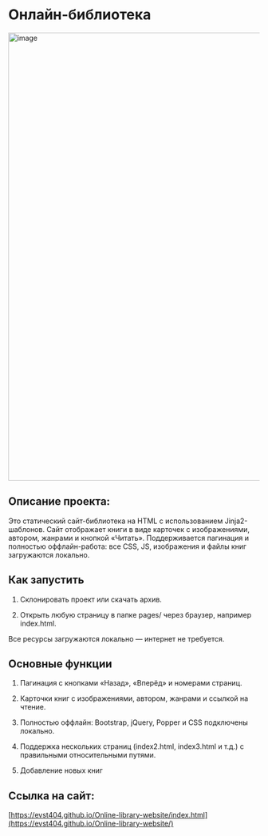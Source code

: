 # Онлайн-библиотека

<img width="1445" height="896" alt="image" src="https://github.com/user-attachments/assets/dd446b54-a02e-41fb-ada3-5844fc9c0356" />


## Описание проекта:
Это статический сайт-библиотека на HTML с использованием Jinja2-шаблонов. Сайт отображает книги в виде карточек с изображениями, автором, жанрами и кнопкой «Читать». Поддерживается пагинация и полностью оффлайн-работа: все CSS, JS, изображения и файлы книг загружаются локально.

## Как запустить

1. Склонировать проект или скачать архив.

2. Открыть любую страницу в папке pages/ через браузер, например index.html.

Все ресурсы загружаются локально — интернет не требуется.

## Основные функции

1. Пагинация с кнопками «Назад», «Вперёд» и номерами страниц.

2. Карточки книг с изображениями, автором, жанрами и ссылкой на чтение.

3. Полностью оффлайн: Bootstrap, jQuery, Popper и CSS подключены локально.

4. Поддержка нескольких страниц (index2.html, index3.html и т.д.) с правильными относительными путями.

5. Добавление новых книг

## Ссылка на сайт:

[https://evst404.github.io/Online-library-website/index.html](https://evst404.github.io/Online-library-website/)



